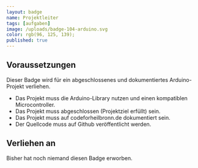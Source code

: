 ```yaml
---
layout: badge
name: Projektleiter
tags: [aufgaben]
image: /uploads/badge-104-arduino.svg
color: rgb(96, 125, 139);
published: true
---
```


## Voraussetzungen

Dieser Badge wird für ein abgeschlossenes und dokumentiertes Arduino-Projekt verliehen.

* Das Projekt muss die Arduino-Library nutzen und einen kompatiblen Microcontroller.
* Das Projekt muss abgeschlossen (Projektziel erfüllt) sein.
* Das Projekt muss auf codeforheilbronn.de dokumentiert sein.
* Der Quellcode muss auf Github veröffentlicht werden.

## Verliehen an

Bisher hat noch niemand diesen Badge erworben.